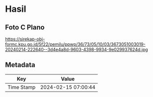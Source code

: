 # Hasil

## Foto C Plano

https://sirekap-obj-formc.kpu.go.id/5f22/pemilu/ppwp/36/73/05/10/03/3673051003019-20240214-222640--3d4e4a8d-9603-4398-9934-9e029937624d.jpg


## Metadata

| Key        | Value               |
| ---------- | ------------------- |
| Time Stamp | 2024-02-15 07:00:44 |



